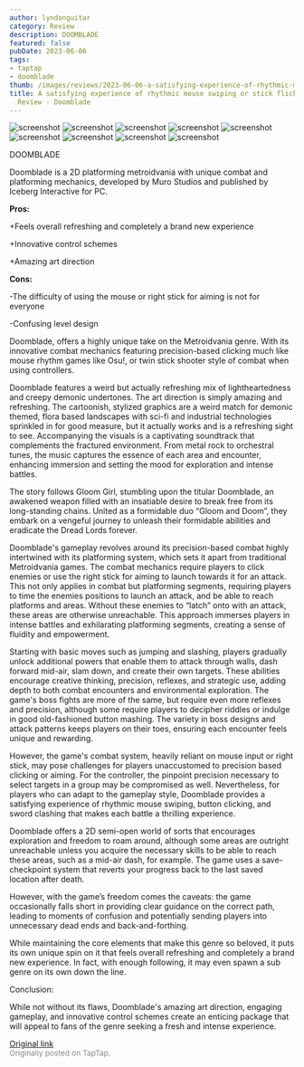 ```yaml
---
author: lyndonguitar
category: Review
description: DOOMBLADE
featured: false
pubDate: 2023-06-06
tags:
- taptap
- doomblade
thumb: /images/reviews/2023-06-06-a-satisfying-experience-of-rhythmic-mouse-swiping-or-stick-flicking--full-review---doombl-0.avif
title: A satisfying experience of rhythmic mouse swiping or stick flicking | Full
  Review - Doomblade
---
```


<div class="gallery">
  <img src="/images/reviews/2023-06-06-a-satisfying-experience-of-rhythmic-mouse-swiping-or-stick-flicking--full-review---doombl-0.avif" alt="screenshot" />
  <img src="/images/reviews/2023-06-06-a-satisfying-experience-of-rhythmic-mouse-swiping-or-stick-flicking--full-review---doombl-1.avif" alt="screenshot" />
  <img src="/images/reviews/2023-06-06-a-satisfying-experience-of-rhythmic-mouse-swiping-or-stick-flicking--full-review---doombl-2.avif" alt="screenshot" />
  <img src="/images/reviews/2023-06-06-a-satisfying-experience-of-rhythmic-mouse-swiping-or-stick-flicking--full-review---doombl-3.avif" alt="screenshot" />
  <img src="/images/reviews/2023-06-06-a-satisfying-experience-of-rhythmic-mouse-swiping-or-stick-flicking--full-review---doombl-4.avif" alt="screenshot" />
  <img src="/images/reviews/2023-06-06-a-satisfying-experience-of-rhythmic-mouse-swiping-or-stick-flicking--full-review---doombl-5.avif" alt="screenshot" />
  <img src="/images/reviews/2023-06-06-a-satisfying-experience-of-rhythmic-mouse-swiping-or-stick-flicking--full-review---doombl-6.avif" alt="screenshot" />
  <img src="/images/reviews/2023-06-06-a-satisfying-experience-of-rhythmic-mouse-swiping-or-stick-flicking--full-review---doombl-7.avif" alt="screenshot" />
  <img src="/images/reviews/2023-06-06-a-satisfying-experience-of-rhythmic-mouse-swiping-or-stick-flicking--full-review---doombl-8.avif" alt="screenshot" />
</div>

DOOMBLADE

Doomblade is a 2D platforming metroidvania with unique combat and platforming mechanics, developed by Muro Studios and published by Iceberg Interactive for PC.


**Pros:**


+Feels overall refreshing and completely a brand new experience

+Innovative control schemes

+Amazing art direction


**Cons:**


-The difficulty of using the mouse or right stick for aiming is not for everyone

-Confusing level design

Doomblade, offers a highly unique take on the Metroidvania genre. With its innovative combat mechanics featuring precision-based clicking much like mouse rhythm games like Osu!, or twin stick shooter style of combat when using controllers.

Doomblade features a weird but actually refreshing mix of lightheartedness and creepy demonic undertones. The art direction is simply amazing and refreshing. The cartoonish, stylized graphics are a weird match for demonic themed, flora based landscapes with sci-fi and industrial technologies sprinkled in for good measure, but it actually works and is a refreshing sight to see. Accompanying the visuals is a captivating soundtrack that complements the fractured environment. From metal rock to orchestral tunes, the music captures the essence of each area and encounter, enhancing immersion and setting the mood for exploration and intense battles.

The story follows Gloom Girl, stumbling upon the titular Doomblade, an awakened weapon filled with an insatiable desire to break free from its long-standing chains. United as a formidable duo “Gloom and Doom”, they embark on a vengeful journey to unleash their formidable abilities and eradicate the Dread Lords forever.

Doomblade's gameplay revolves around its precision-based combat highly intertwined with its platforming system, which sets it apart from traditional Metroidvania games. The combat mechanics require players to click enemies or use the right stick for aiming to launch towards it for an attack. This not only applies in combat but platforming segments, requiring players to time the enemies positions to launch an attack, and be able to reach platforms and areas. Without these enemies to “latch” onto with an attack, these areas are otherwise unreachable. This approach immerses players in intense battles and exhilarating platforming segments, creating a sense of fluidity and empowerment.

Starting with basic moves such as jumping and slashing, players gradually unlock additional powers that enable them to attack through walls, dash forward mid-air, slam down, and create their own targets. These abilities encourage creative thinking, precision, reflexes, and strategic use, adding depth to both combat encounters and environmental exploration. The game's boss fights are more of the same, but require even more reflexes and precision, although some require players to decipher riddles or indulge in good old-fashioned button mashing. The variety in boss designs and attack patterns keeps players on their toes, ensuring each encounter feels unique and rewarding.

However, the game's combat system, heavily reliant on mouse input or right stick, may pose challenges for players unaccustomed to precision based clicking or aiming. For the controller, the pinpoint precision necessary to select targets in a group may be compromised as well. Nevertheless, for players who can adapt to the gameplay style, Doomblade provides a satisfying experience of rhythmic mouse swiping, button clicking, and sword clashing that makes each battle a thrilling experience.

Doomblade offers a 2D semi-open world of sorts that encourages exploration and freedom to roam around, although some areas are outright unreachable unless you acquire the necessary skills to be able to reach these areas, such as a mid-air dash, for example. The game uses a save-checkpoint system that reverts your progress back to the last saved location after death.

However, with the game’s freedom comes the caveats: the game occasionally falls short in providing clear guidance on the correct path, leading to moments of confusion and potentially sending players into unnecessary dead ends and back-and-forthing.

While maintaining the core elements that make this genre so beloved, it puts its own unique spin on it that feels overall refreshing and completely a brand new experience. In fact, with enough following, it may even spawn a sub genre on its own down the line.

Conclusion:

While not without its flaws, Doomblade's amazing art direction, engaging gameplay, and innovative control schemes create an enticing package that will appeal to fans of the genre seeking a fresh and intense experience.

[Original link](https://www.taptap.io/post/5771393)<br><span style="font-size: 0.95em; color: #888;">Originally posted on TapTap.</span>